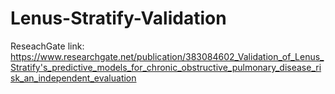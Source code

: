 # Lenus-Stratify-Validation

ReseachGate link: https://www.researchgate.net/publication/383084602_Validation_of_Lenus_Stratify's_predictive_models_for_chronic_obstructive_pulmonary_disease_risk_an_independent_evaluation
